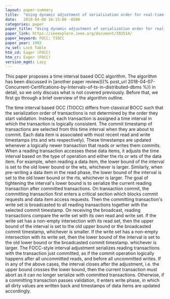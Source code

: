```yaml
---
layout: paper-summary
title:  "Using dynamic adjustment of serialization order for real-time database systems"
date:   2018-04-08 16:15:00 -0500
categories: paper
paper_title: "Using dynamic adjustment of serialization order for real-time database systems"
paper_link: https://ieeexplore.ieee.org/document/393514/
paper_keyword: FOCC; TIOCC
paper_year: 1993
rw_set: Lock Table
htm_cd: Eager (FOCC)
htm_cr: Eager (FOCC)
version_mgmt: Lazy
---
```


This paper proposes a time interval based OCC algorithm. The algorithm has been discussed in [another
paper review]({% post_url 2018-04-07-Concurrent-Certifications-by-Intervals-of-ts-in-distributed-dbms %}) 
in detail, so we only discuss what is not covered previously. Before that, we first go through a brief 
overview of the algorithm outline.

The time interval based OCC (TIOCC) differs from classical BOCC such that the serialization order of 
transactions is not determined by the order they start validation. Instead, each transaction is assigned 
a time interval in which the transaction is logically consistent. The commit timestamp of transactions are
selected from this time interval when they are about to commit. Each data item is associated with most recent 
read and write timestamps (rts and wts respectively). These timestamps are updated whenever a logically newer 
transaction that reads or writes them commits. When a reading transaction accesses these data items, it adjusts 
the time interval based on the type of operation and either the rts or wts of the data item. For example, when
reading a data item, the lower bound of the interval is set to the old lower bound or the wts, whichever is 
larger. Similarly, when pre-writing a data item in the read phase, the lower bound of the interval is set to the 
old lower bound or the rts, whichever is larger. The goal of tightening the interval's lower bound is to serialize
the current reading transaction after committed transactions. On transaction commit, the committing transaction
first enters a critical section which blocks commit requests and data item access requests. Then the committing 
transaction's write set is broadcasted to all reading transactions together with the selected commit timestamp. 
On receiving the broadcast, reading transactions compare the write set with its own read and write set. If the 
write set has a non-empty intersection with its read set, then the upper bound of the interval is set to the 
old upper bound or the broadcasted commit timestamp, whichever is smaller. If the write set has a non-empty intersection
with its write set, then the lower bound of the interval is set to the old lower bound or the broadcasted commit 
timestamp. whichever is larger. The FOCC-style interval adjustment serializes reading transactions with the 
transaction just committed, as if the commit operation logically happens after all uncommitted reads, and 
before all uncommitted writes. If in any of the above cases, the interval closes after the adjustment, i.e. the upper 
bound crosses the lower bound, then the current transaction must abort as it can no longer serialize with committed 
transactions. Otherwise, if a committing transaction passes validation, it enters write phase, in which all dirty 
values are written back and timestamps of data items are updated accordingly.